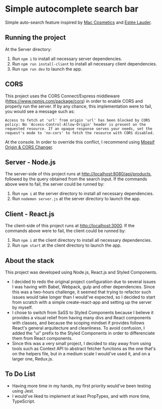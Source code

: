 # Simple autocomplete search bar 

Simple auto-search feature inspired by [Mac Cosmetics](https://www.maccosmetics.com/esearch?form_id=perlgem_search_form&search=red) and [Estée Lauder](https://www.esteelauder.com/products/681/product-catalog/skin-care#).

## Running the project

At the Server directory:

1. Run `npm i` to install all necessary server dependencies.
2. Run `npm run install-client` to install all necessary client dependencies.
3. Run `npm run dev` to launch the app.

## CORS

This project uses the CORS Connect/Express middleware (https://www.npmjs.com/package/cors) in order to enable CORS and properly run the server. If by any chance, this implementation were to fail, you would see a message such as:

`Access to fetch at 'url' from origin 'url' has been blocked by CORS policy: No 'Access-Control-Allow-Origin' header is present on the requested resource. If an opaque response serves your needs, set the request's mode to 'no-cors' to fetch the resource with CORS disabled.`

At the console. In order to override this conflict, I recommend using [Moesif Origin & CORS Changer](https://addons.mozilla.org/en-US/firefox/addon/moesif-origin-cors-changer1/).

## Server - Node.js

The server-side of this project runs at [http://localhost:8080/api/products](http://localhost:8080/api/products), followed by the query obtained from the search input.
If the commands above were to fail, the server could be runned by:

1. Run `npm i` at the server directory to install all necessary dependencies.
2. Run `nodemon server.js` at the server directory to launch the app.

## Client - React.js

The client-side of this project runs at [http://localhost:3000](http://localhost:3000).
If the commands above were to fail, the client could be runned by:

1. Run `npm i` at the client directory to install all necessary dependencies.
2. Run `npm start` at the client directory to launch the app.

## About the stack

This project was developed using Node.js, React.js and Styled Components.

- I decided to redo the original project configuration due to several issues I was having with Babel, Webpack, gulp and other dependencies. Since this was a two-hours challenge, it seemed that trying to refactor such issues would take longer than I would've expected, so I decided to start from scratch with a simple create-react-app and setting up the server by myself.
- I chose to switch from SaSS to Styled Components because I believe it provides a visual relief from having many divs and React components with classes, and because the scoping mindset if provides follows React's general arquitecture and cleanliness. To avoid confusion, I added the "ui" prefix to the Styled Components in order to differenciate them from React components.
- Since this was a very small project, I decided to stay away from using tools such as Context API to abstract fetcher functions as the one that's on the helpers file, but in a medium scale I would've used it, and on a larger one, Redux.js.

## To Do List

- Having more time in my hands, my first priority would've been testing using Jest.
- I would've liked to implement at least PropTypes, and with more time, TypeScript.
